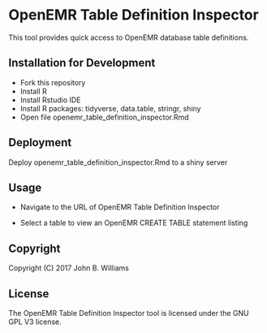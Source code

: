 

# OpenEMR Table Definition Inspector

This tool provides quick access to OpenEMR database table definitions.

## Installation for Development

- Fork this repository
- Install R
- Install Rstudio IDE
- Install R packages: tidyverse, data.table, stringr, shiny 
- Open file openemr_table_definition_inspector.Rmd

## Deployment

Deploy openemr_table_definition_inspector.Rmd to a shiny server

## Usage

- Navigate to the URL of OpenEMR Table Definition Inspector

- Select a table to view an OpenEMR CREATE TABLE statement listing

## Copyright

Copyright (C) 2017 John B. Williams

## License

The OpenEMR Table Definition Inspector tool is licensed under the GNU GPL V3 license.
